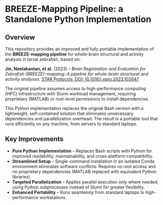 # **BREEZE-Mapping Pipeline: a Standalone Python Implementation**  

## **Overview**  
This repository provides an improved and fully portable implementation of the **BREEZE-mapping pipeline** for whole-brain structural and activity analysis in larval zebrafish, based on:

**Jin, Neelakantan, et al.** (2023) – *Brain Registration and Evaluation for Zebrafish (BREEZE)-mapping: A pipeline for whole-brain structural and activity analyses.* [STAR Protocols, DOI: 10.1016/j.xpro.2023.102647](https://doi.org/10.1016/j.xpro.2023.102647)  

The original pipeline assumes access to high-performance computing (HPC) infrastructure with Slurm workload management, requiring proprietary (MATLAB) or root-level permissions to install dependencies.

This Python implementation replaces the original Bash version with a lightweight, self-contained solution that eliminates unnecessary dependencies and parallelization overhead. The result is a portable tool that runs efficiently on any machine, from servers to standard laptops.

## Key Improvements


- **Pure Python Implementation** – Replaces Bash scripts with Python for improved readability, maintainability, and cross-platform compatibility.
- **Streamlined Setup** – Single-command installation in an isolated Conda environment eliminates software conflicts. Requires no root access and no proprietary dependencies (MATLAB replaced with equivalent Python libraries).
- **Targeted Parallelization** – Applies parallel execution only where needed, using Python subprocesses instead of Slurm for greater flexibility.
- **Enhanced Portability** – Runs seamlessly from standard laptops to high-performance workstations.
